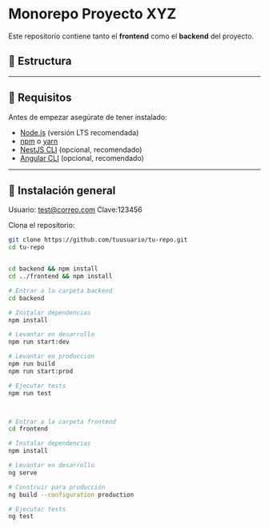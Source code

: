 # Monorepo Proyecto XYZ

Este repositorio contiene tanto el **frontend** como el **backend** del proyecto.

## 📂 Estructura

---

## 🚀 Requisitos

Antes de empezar asegúrate de tener instalado:

- [Node.js](https://nodejs.org/) (versión LTS recomendada)
- [npm](https://www.npmjs.com/) o [yarn](https://yarnpkg.com/)
- [NestJS CLI](https://docs.nestjs.com/cli/overview) (opcional, recomendado)
- [Angular CLI](https://angular.dev/cli) (opcional, recomendado)

---

## 🔧 Instalación general

Usuario: test@correo.com 
Clave:123456

Clona el repositorio:

```bash
git clone https://github.com/tuusuario/tu-repo.git
cd tu-repo


cd backend && npm install
cd ../frontend && npm install

# Entrar a la carpeta backend
cd backend

# Instalar dependencias
npm install

# Levantar en desarrollo
npm run start:dev

# Levantar en producción
npm run build
npm run start:prod

# Ejecutar tests
npm run test



# Entrar a la carpeta frontend
cd frontend

# Instalar dependencias
npm install

# Levantar en desarrollo
ng serve

# Construir para producción
ng build --configuration production

# Ejecutar tests
ng test
